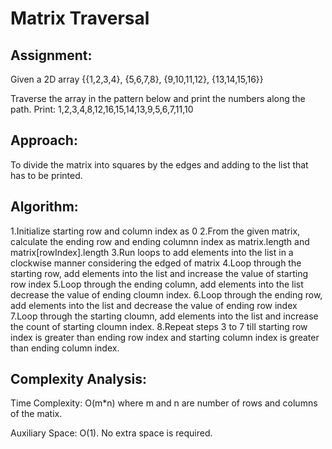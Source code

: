 # Matrix Traversal

## Assignment: 
Given a 2D array
{{1,2,3,4},
{5,6,7,8},
{9,10,11,12},
{13,14,15,16}}

Traverse the array in the pattern below and print the numbers along the path.
Print: 1,2,3,4,8,12,16,15,14,13,9,5,6,7,11,10

## Approach: 
To divide the matrix into squares by the edges and adding to the list that has to be printed.

## Algorithm:

1.Initialize starting row and column index as 0
2.From the given matrix, calculate the ending row and ending columnn index as matrix.length and matrix[rowIndex].length
3.Run loops to add elements into the list in a clockwise manner considering the edged of matrix
4.Loop through the starting row, add elements into the list and increase the value of starting row index
5.Loop through the ending column, add elements into the list decrease the value of ending cloumn index.
6.Loop through the ending row, add elements into the list and decrease the value of ending row index
7.Loop through the starting cloumn, add elements into the list  and increase the count of starting cloumn index.
8.Repeat steps 3 to 7 till starting row index is greater than ending row index and starting column index is greater than ending column index.

## Complexity Analysis: 

Time Complexity: O(m*n) where m and n are number of rows and columns of the matix.

Auxiliary Space: O(1). 
No extra space is required.
